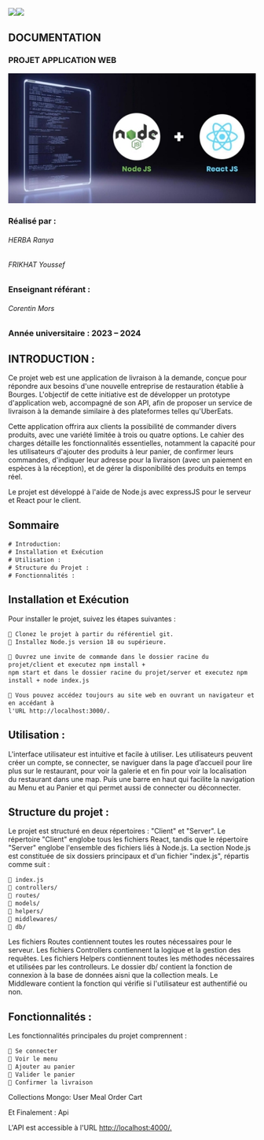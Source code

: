 ![](./documentation/md%20res/1.jpeg)![](./documentation/md%20res/2.jpeg)
## DOCUMENTATION 
### PROJET APPLICATION WEB

![](./documentation/md%20res/3.jpeg)



### Réalisé par : 

###### HERBA Ranya 

###### FRIKHAT Youssef

### Enseignant référant :

###### Corentin Mors

### Année universitaire : 2023 – 2024


## INTRODUCTION :

Ce projet web est une application de livraison à la demande, conçue pour répondre aux besoins d'une nouvelle
entreprise de restauration établie à Bourges. L'objectif de cette initiative est de développer un prototype
d'application web, accompagné de son API, afin de proposer un service de livraison à la demande similaire à
des plateformes telles qu'UberEats.

Cette application offrira aux clients la possibilité de commander divers produits, avec une variété limitée à
trois ou quatre options. Le cahier des charges détaille les fonctionnalités essentielles, notamment la capacité
pour les utilisateurs d'ajouter des produits à leur panier, de confirmer leurs commandes, d'indiquer leur adresse
pour la livraison (avec un paiement en espèces à la réception), et de gérer la disponibilité des produits en
temps réel.

Le projet est développé à l'aide de Node.js avec expressJS pour le serveur et React pour le client.


## Sommaire

```
# Introduction:
# Installation et Exécution 
# Utilisation : 
# Structure du Projet : 
# Fonctionnalités :
```

## Installation et Exécution

Pour installer le projet, suivez les étapes suivantes :

```
 Clonez le projet à partir du référentiel git.
 Installez Node.js version 18 ou supérieure.
```
```
 Ouvrez une invite de commande dans le dossier racine du projet/client et executez npm install +
npm start et dans le dossier racine du projet/server et executez npm install + node index.js
```
```
 Vous pouvez accédez toujours au site web en ouvrant un navigateur et en accédant à
l'URL http://localhost:3000/.
```
## Utilisation :

L'interface utilisateur est intuitive et facile à utiliser. Les utilisateurs peuvent créer un compte, se
connecter, se naviguer dans la page d’accueil pour lire plus sur le restaurant, pour voir la galerie
et en fin pour voir la localisation du restaurant dans une map.
Puis une barre en haut qui facilite la navigation au Menu et au Panier et qui permet aussi de
connecter ou déconnecter.

## Structure du projet :

Le projet est structuré en deux répertoires : "Client" et "Server". Le répertoire "Client" englobe tous
les fichiers React, tandis que le répertoire "Server" englobe l'ensemble des fichiers liés à Node.js.
La section Node.js est constituée de six dossiers principaux et d'un fichier "index.js", répartis
comme suit :

```
 index.js
 controllers/
 routes/
 models/
 helpers/
 middlewares/
 db/
```

Les fichiers Routes contiennent toutes les routes nécessaires pour le serveur.
Les fichiers Controllers contiennent la logique et la gestion des requêtes.
Les fichiers Helpers contiennent toutes les méthodes nécessaires et utilisées par les controlleurs.
Le dossier db/ contient la fonction de connexion à la base de données aisni que la collection
meals.
Le Middleware contient la fonction qui vérifie si l'utilisateur est authentifié ou non.

## Fonctionnalités :

Les fonctionnalités principales du projet comprennent :

```
 Se connecter
 Voir le menu
 Ajouter au panier
 Valider le panier
 Confirmer la livraison
```
Collections Mongo:
User
Meal
Order
Cart

Et Finalement : Api

L'API est accessible à l'URL [http://localhost:4000/.](http://localhost:4000/.)



